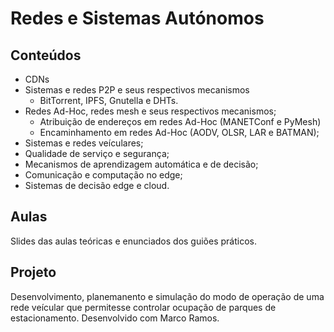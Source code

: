 # Redes e Sistemas Autónomos
## Conteúdos
* CDNs
* Sistemas e redes P2P e seus respectivos mecanismos
  * BitTorrent, IPFS, Gnutella e DHTs.   
* Redes Ad-Hoc, redes mesh e seus respectivos mecanismos;
  * Atribuição de endereços em redes Ad-Hoc (MANETConf e PyMesh)
  * Encaminhamento em redes Ad-Hoc (AODV, OLSR, LAR e BATMAN);  
* Sistemas e redes veículares;
* Qualidade de serviço e segurança;
* Mecanismos de aprendizagem automática e de decisão;
* Comunicação e computação no edge;
* Sistemas de decisão edge e cloud.

## Aulas
Slides das aulas teóricas e enunciados dos guiões práticos.

## Projeto
Desenvolvimento, planemanento e simulação do modo de operação de uma rede veícular que permitesse controlar ocupação
de parques de estacionamento. Desenvolvido com Marco Ramos.
